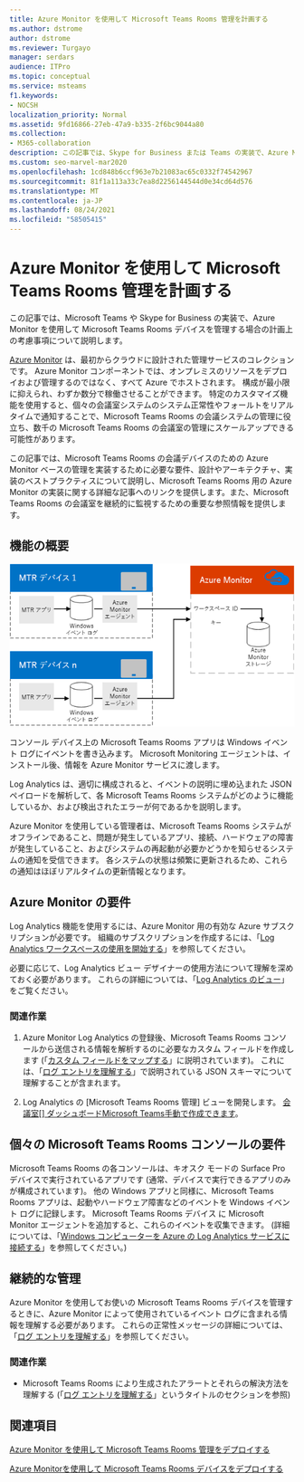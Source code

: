 ```yaml
---
title: Azure Monitor を使用して Microsoft Teams Rooms 管理を計画する
ms.author: dstrome
author: dstrome
ms.reviewer: Turgayo
manager: serdars
audience: ITPro
ms.topic: conceptual
ms.service: msteams
f1.keywords:
- NOCSH
localization_priority: Normal
ms.assetid: 9fd16866-27eb-47a9-b335-2f6bc9044a80
ms.collection:
- M365-collaboration
description: この記事では、Skype for Business または Teams の実装で、Azure Monitor を使用して Microsoft Teams Rooms デバイスを管理する場合の計画上の考慮事項について説明します。
ms.custom: seo-marvel-mar2020
ms.openlocfilehash: 1cd848b6ccf963e7b21083ac65c0332f74542967
ms.sourcegitcommit: 81f1a113a33c7ea8d2256144544d0e34cd64d576
ms.translationtype: MT
ms.contentlocale: ja-JP
ms.lasthandoff: 08/24/2021
ms.locfileid: "58505415"
---
```

# <a name="plan-microsoft-teams-rooms-management-with-azure-monitor"></a>Azure Monitor を使用して Microsoft Teams Rooms 管理を計画する
 
 この記事では、Microsoft Teams や Skype for Business の実装で、Azure Monitor を使用して Microsoft Teams Rooms デバイスを管理する場合の計画上の考慮事項について説明します。
  
[Azure Monitor](/azure/azure-monitor/overview) は、最初からクラウドに設計された管理サービスのコレクションです。 Azure Monitor コンポーネントでは、オンプレミスのリソースをデプロイおよび管理するのではなく、すべて Azure でホストされます。 構成が最小限に抑えられ、わずか数分で稼働させることができます。 特定のカスタマイズ機能を使用すると、個々の会議室システムのシステム正常性やフォールトをリアルタイムで通知することで、Microsoft Teams Rooms の会議システムの管理に役立ち、数千の Microsoft Teams Rooms の会議室の管理にスケールアップできる可能性があります。
  
この記事では、Microsoft Teams Rooms の会議デバイスのための Azure Monitor ベースの管理を実装するために必要な要件、設計やアーキテクチャ、実装のベストプラクティスについて説明し、Microsoft Teams Rooms 用の Azure Monitor の実装に関する詳細な記事へのリンクを提供します。また、Microsoft Teams Rooms の会議室を継続的に監視するための重要な参照情報を提供します。 
  
## <a name="functional-overview"></a>機能の概要

![Azure Monitor を使用した Microsoft Teams Rooms 管理の図](../media/3f2ae1b8-61ea-4cd6-afb4-4bd75ccc746a.png)
  
コンソール デバイス上の Microsoft Teams Rooms アプリは Windows イベント ログにイベントを書き込みます。 Microsoft Monitoring エージェントは、インストール後、情報を Azure Monitor サービスに渡します。 
  
Log Analytics は、適切に構成されると、イベントの説明に埋め込まれた JSON ペイロードを解析して、各 Microsoft Teams Rooms システムがどのように機能しているか、および検出されたエラーが何であるかを説明します。 
  
Azure Monitor を使用している管理者は、Microsoft Teams Rooms システムがオフラインであること、問題が発生しているアプリ、接続、ハードウェアの障害が発生していること、およびシステムの再起動が必要かどうかを知らせるシステムの通知を受信できます。 各システムの状態は頻繁に更新されるため、これらの通知はほぼリアルタイムの更新情報となります。
  
## <a name="azure-monitor-requirements"></a>Azure Monitor の要件

Log Analytics 機能を使用するには、Azure Monitor 用の有効な Azure サブスクリプションが必要です。 組織のサブスクリプションを作成するには、「[Log Analytics ワークスペースの使用を開始する](/azure/azure-monitor/learn/quick-create-workspace)」を参照してください。
  
必要に応じて、Log Analytics ビュー デザイナーの使用方法について理解を深めておく必要があります。 これらの詳細については、「[Log Analytics のビュー](/azure/azure-monitor/platform/view-designer)」をご覧ください。
  
### <a name="related-tasks"></a>関連作業

1. Azure Monitor Log Analytics の登録後、Microsoft Teams Rooms コンソールから送信される情報を解析するのに必要なカスタム フィールドを作成します (「[カスタム フィールドをマップする](azure-monitor-deploy.md#Custom_fields)」に説明されています)。 これには、「[ログ エントリを理解する](azure-monitor-manage.md#understand-the-log-entries)」で説明されている JSON スキーマについて理解することが含まれます。
    
2. Log Analytics の [Microsoft Teams Rooms 管理] ビューを開発します。 [会議室[] ダッシュボードMicrosoft Teams手動で作成できます](azure-monitor-deploy.md#create-a-microsoft-teams-rooms-dashboard-manually)。
    
## <a name="individual-microsoft-teams-rooms-console-requirements"></a>個々の Microsoft Teams Rooms コンソールの要件

Microsoft Teams Rooms の各コンソールは、キオスク モードの Surface Pro デバイスで実行されているアプリです (通常、デバイスで実行できるアプリのみが構成されています)。 他の Windows アプリと同様に、Microsoft Teams Rooms アプリは、起動やハードウェア障害などのイベントを Windows イベント ログに記録します。 Microsoft Teams Rooms デバイス に Microsoft Monitor エージェントを追加すると、これらのイベントを収集できます。 (詳細については、「[Windows コンピューターを Azure の Log Analytics サービスに接続する](/azure/azure-monitor/platform/agent-windows)」を参照してください。)
  
## <a name="ongoing-management"></a>継続的な管理

Azure Monitor を使用してお使いの Microsoft Teams Rooms デバイスを管理するときに、Azure Monitor によって使用されているイベント ログに含まれる情報を理解する必要があります。 これらの正常性メッセージの詳細については、「[ログ エントリを理解する](azure-monitor-manage.md#understand-the-log-entries)」を参照してください。
  
### <a name="related-tasks"></a>関連作業

- Microsoft Teams Rooms により生成されたアラートとそれらの解決方法を理解する (「[ログ エントリを理解する](azure-monitor-manage.md#understand-the-log-entries)」というタイトルのセクションを参照)
    
## <a name="see-also"></a>関連項目

[Azure Monitor を使用して Microsoft Teams Rooms 管理をデプロイする](azure-monitor-deploy.md)
  
[Azure Monitorを使用して Microsoft Teams Rooms デバイスをデプロイする](azure-monitor-manage.md)
